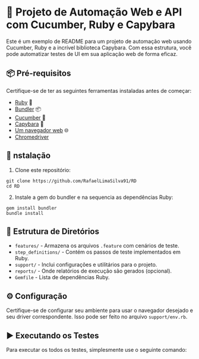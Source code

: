 # 🚀 Projeto de Automação Web e API com Cucumber, Ruby e Capybara 

Este é um exemplo de README para um projeto de automação web usando Cucumber, Ruby e a incrível biblioteca Capybara. Com essa estrutura, você pode automatizar testes de UI em sua aplicação web de forma eficaz.

## 📦 Pré-requisitos

Certifique-se de ter as seguintes ferramentas instaladas antes de começar:

- [Ruby](https://www.ruby-lang.org/) 🧩
- [Bundler](https://bundler.io/) 📦
- [Cucumber](https://cucumber.io/) 🥒
- [Capybara](https://github.com/teamcapybara/capybara) 🦙
- [Um navegador web](https://www.google.com/chrome/) 🌐
- [Chromedriver](https://sites.google.com/a/chromium.org/chromedriver/)

## 🔧 nstalação 

1. Clone este repositório:

```shell
git clone https://github.com/RafaelLimaSilva91/RD
cd RD
```

2. Instale a gem do bundler e na sequencia as dependências Ruby:

```shell
gem install bundler
bundle install
```

## 📁 Estrutura de Diretórios 

- `features/` - Armazena os arquivos `.feature` com cenários de teste.
- `step_definitions/` - Contém os passos de teste implementados em Ruby.
- `support/` - Inclui configurações e utilitários para o projeto.
- `reports/` - Onde relatórios de execução são gerados (opcional).
- `Gemfile` - Lista de dependências Ruby.

## ⚙️ Configuração 

Certifique-se de configurar seu ambiente para usar o navegador desejado e seu driver correspondente. Isso pode ser feito no arquivo `support/env.rb`.

## ▶️ Executando os Testes 

Para executar os todos os testes, simplesmente use o seguinte comando:
